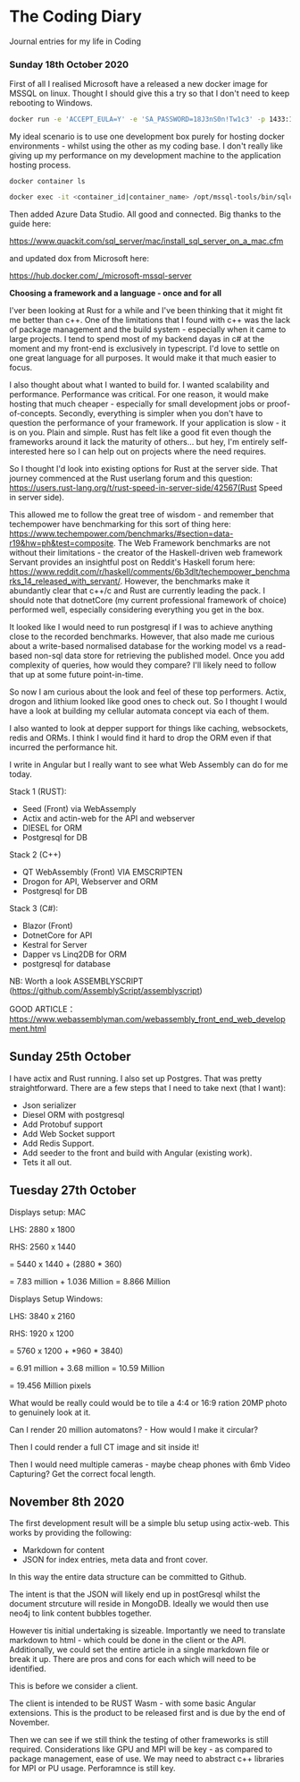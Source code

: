 # The Coding Diary

Journal entries for my life in Coding

### Sunday 18th October 2020

First of all I realised Microsoft have a released a new docker image for MSSQL on linux. Thought I should give this a try so that I don't need to keep rebooting to Windows. 

```bash
docker run -e 'ACCEPT_EULA=Y' -e 'SA_PASSWORD=18J3nS0n!Tw1c3' -p 1433:1433 -d mcr.microsoft.com/mssql/server:2017-latest
```

My ideal scenario is to use one development box purely for hosting docker environments - whilst using the other as my coding base. I don't really like giving up my performance on my development machine to the application hosting process.

`docker container ls`

```bash
docker exec -it <container_id|container_name> /opt/mssql-tools/bin/sqlcmd -S localhost -U sa -P 18J3nS0n!Tw1c3
```

Then added Azure Data Studio. All good and connected. Big thanks to the guide here: 

https://www.quackit.com/sql_server/mac/install_sql_server_on_a_mac.cfm

and updated dox from Microsoft here:

https://hub.docker.com/_/microsoft-mssql-server



**Choosing a framework and a language - once and for all**

I'ver been looking at Rust for a while and I've been thinking that it might fit me better than c++. One of the limitations that I found with c++ was the lack of package management and the build system - especially when it came to large projects. I tend to spend most of my backend dayas in c# at the moment and my front-end is exclusively in typescript. I'd love to settle on one great language for all purposes. It would make it that much easier to focus.

I also thought about what I wanted to build for.  I wanted scalability and performance. Performance was critical. For one reason, it would make hosting that much cheaper - especially for small development jobs or proof-of-concepts. Secondly, everything is simpler when you don't have to question the performance of your framework. If your application is slow - it is on you. Plain and simple. Rust has felt like a good fit even though the frameworks around it lack the maturity of others... but hey, I'm entirely self-interested here so I can help out on projects where the need requires. 

So I thought I'd look into existing options for Rust at the server side. That journey commenced at the Rust userlang forum and this question: https://users.rust-lang.org/t/rust-speed-in-server-side/42567(Rust Speed in server side).

This allowed me to follow the great tree of wisdom - and remember that techempower have benchmarking for this sort of thing here: https://www.techempower.com/benchmarks/#section=data-r19&hw=ph&test=composite. The Web Framework benchmarks are not without their limitations - the creator of the Haskell-driven web framework Servant provides an insightful post on Reddit's Haskell forum here: https://www.reddit.com/r/haskell/comments/6b3dlt/techempower_benchmarks_14_released_with_servant/. However, the benchmarks make it abundantly clear that c++/c and Rust are currently leading the pack. I should note that dotnetCore (my current professional framework of choice) performed well, especially considering everything you get in the box. 

It looked like I would need to run postgresql if I was to achieve anything close to the recorded benchmarks. However, that also made me curious about a write-based normalised database for the working model vs a read-based non-sql data store for retrieving the published model. Once you add complexity of queries, how would they compare? I'll likely need to follow that up at some future point-in-time.

So now I am curious about the look and feel of these top performers. Actix, drogon and lithium looked like good ones to check out. So I thought I would have a look at building my cellular automata concept via each of them.

I also wanted to look at depper support for things like caching, websockets, redis and ORMs. I think I would find it hard to drop the ORM even if that incurred the performance hit. 

I write in Angular but I really want to see what Web Assembly can do for me today.

Stack 1 (RUST):

* Seed (Front) via WebAssemply
* Actix and actin-web for the API and webserver
* DIESEL for ORM
* Postgresql for DB

Stack 2 (C++)

* QT WebAssembly (Front) VIA EMSCRIPTEN
* Drogon for API, Webserver and ORM
* Postgresql for DB

Stack 3 (C#):

* Blazor (Front)
* DotnetCore for API
* Kestral for Server
* Dapper  vs Linq2DB for ORM
* postgresql for database

NB: Worth a look ASSEMBLYSCRIPT (https://github.com/AssemblyScript/assemblyscript)

GOOD ARTICLE：https://www.webassemblyman.com/webassembly_front_end_web_development.html

## Sunday 25th October

I have actix and Rust running. I also set up Postgres. That was pretty straightforward. There are a few steps that I need to take next (that I want):

* Json serializer
* Diesel ORM with postgresql
* Add Protobuf support
* Add Web Socket support
* Add Redis Support.
* Add seeder to the front and build with Angular (existing work).
* Tets it all out.



## Tuesday 27th October

Displays setup: MAC

LHS: 2880 x 1800

RHS: 2560 x 1440

= 5440 x 1440 + (2880 * 360)

= 7.83 million + 1.036 Million = 8.866 Million

Displays Setup Windows:

LHS: 3840 x 2160

RHS: 1920 x 1200

= 5760 x 1200 + *960 * 3840)

= 6.91 million +  3.68 million = 10.59 Million

= 19.456 Million pixels

What would be really could would be to tile a 4:4 or 16:9 ration 20MP photo to genuinely look at it.

Can I render 20 million automatons? - How would I make it circular?

Then I could render a full CT image and sit inside it!

Then I would need multiple cameras - maybe cheap phones with 6mb Video Capturing? Get the correct focal length.



## November 8th 2020

The first development result will be a simple blu setup using actix-web. This works by providing the following:

* Markdown for content
* JSON for index entries, meta data and front cover.

In this way the entire data structure can be committed to Github. 

The intent is that the JSON will likely end up in postGresql whilst the document strcuture will reside in MongoDB. Ideally we would then use neo4j to link content bubbles together. 

However tis initial undertaking is sizeable. Importantly we need to translate markdown to html - which could be done in the client or the API. Additionally, we could set the entire article in a single markdown file or break it up. There are pros and cons for each which will need to be identified. 

This is before we consider a client.

The client is intended to be RUST Wasm - with some basic Angular extensions. This is the product to be released first and is due by the end of November.

Then we can see if we still think the testing of other frameworks is still required. Considerations like GPU and MPI will be key - as compared to package management, ease of use. We may need to abstract c++ libraries for MPI or PU usage. Perforamnce is still key.



